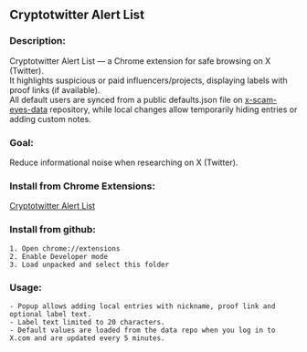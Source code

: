 ## Cryptotwitter Alert List
### Description:
Cryptotwitter Alert List — a Chrome extension for safe browsing on X (Twitter).<br>
It highlights suspicious or paid influencers/projects, displaying labels with proof links (if available).<br>
All default users are synced from a public defaults.json file on [x-scam-eyes-data](https://github.com/nonhash/x-scam-eyes-data) repository, while local changes allow temporarily hiding entries or adding custom notes.

### Goal: 
Reduce informational noise when researching on X (Twitter).

### Install from Chrome Extensions:
[Cryptotwitter Alert List](https://chromewebstore.google.com/detail/mlpcmkmgnkngcgdaolilhkfpknikblne?utm_source=item-share-cb)

### Install from github:
```text
1. Open chrome://extensions
2. Enable Developer mode
3. Load unpacked and select this folder
```

### Usage:
```text
- Popup allows adding local entries with nickname, proof link and optional label text.
- Label text limited to 20 characters.
- Default values ​​are loaded from the data repo when you log in to X.com and are updated every 5 minutes.
```
